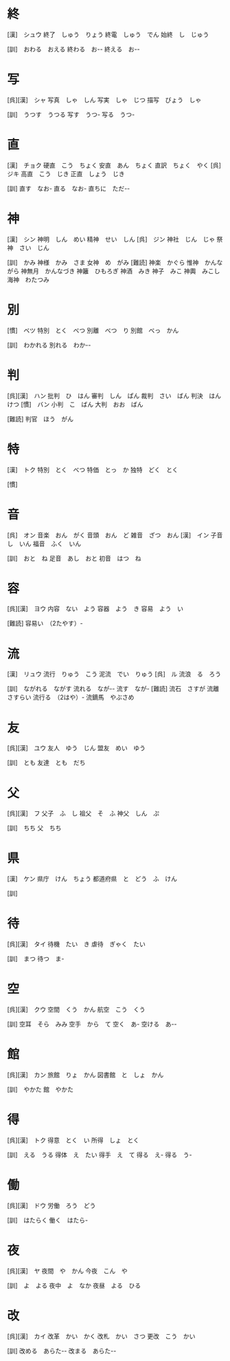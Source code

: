 # 終
[漢]　シュウ
終了　しゅう　りょう
終電　しゅう　でん
始終　し　じゅう

[訓]　おわる　おえる
終わる　お--
終える　お--

# 写
[呉][漢]　シャ
写真　しゃ　しん
写実　しゃ　じつ
描写　びょう　しゃ

[訓]　うつす　うつる
写す　うつ-
写る　うつ-

# 直
[漢]　チョク
硬直　こう　ちょく
安直　あん　ちょく
直訳　ちょく　やく
[呉]　ジキ
高直　こう　じき
正直　しょう　じき

[訓]
直す　なお-
直る　なお-
直ちに　ただ--

# 神
[漢]　シン
神明　しん　めい
精神　せい　しん
[呉]　ジン
神社　じん　じゃ
祭神　さい　じん

[訓]　かみ
神様　かみ　さま
女神　め　がみ
[難読]
神楽　かぐら
惟神　かんながら
神無月　かんなづき
神籬　ひもろぎ
神酒　みき
神子　みこ
神輿　みこし
海神　わたつみ

# 別
[慣]　ベツ
特別　とく　べつ
別離　べつ　り
別館　べっ　かん

[訓]　わかれる
別れる　わか--

# 判
[呉][漢]　ハン
批判　ひ　はん
審判　しん　ぱん
裁判　さい　ばん
判決　はん　けつ
[慣]　バン
小判　こ　ばん
大判　おお　ばん

[難読]
判官　ほう　がん

# 特
[漢]　トク
特別　とく　べつ
特価　とっ　か
独特　どく　とく

[慣]

# 音
[呉]　オン
音楽　おん　がく
音頭　おん　ど
雑音　ざつ　おん
[漢]　イン
子音　し　いん
福音　ふく　いん

[訓]　おと　ね
足音　あし　おと
初音　はつ　ね

# 容
[呉][漢]　ヨウ
内容　ない　よう
容器　よう　き
容易　よう　い

[難読]
容易い　（2たやす）-

# 流
[漢]　リュウ
流行　りゅう　こう
泥流　でい　りゅう
[呉]　ル
流浪　る　ろう

[訓]　ながれる　ながす
流れる　なが--
流す　なが-
[難読]
流石　さすが
流離　さすらい
流行る　（2はや）-
流鏑馬　やぶさめ

# 友
[呉][漢]　ユウ
友人　ゆう　じん
盟友　めい　ゆう

[訓]　とも
友達　とも　だち

# 父
[呉][漢]　フ
父子　ふ　し
祖父　そ　ふ
神父　しん　ぷ

[訓]　ちち
父　ちち

# 県
[漢]　ケン
県庁　けん　ちょう
都道府県　と　どう　ふ　けん

[訓]

# 待
[呉][漢]　タイ
待機　たい　き
虐待　ぎゃく　たい

[訓]　まつ
待つ　ま-

# 空
[呉][漢]　クウ
空間　くう　かん
航空　こう　くう

[訓]
空耳　そら　みみ
空手　から　て
空く　あ-
空ける　あ--

# 館
[呉][漢]　カン
旅館　りょ　かん
図書館　と　しょ　かん

[訓]　やかた
館　やかた

# 得
[呉][漢]　トク
得意　とく　い
所得　しょ　とく

[訓]　える　うる
得体　え　たい
得手　え　て
得る　え-
得る　う-

# 働
[呉][漢]　ドウ
労働　ろう　どう

[訓]　はたらく
働く　はたら-

# 夜
[呉][漢]　ヤ
夜間　や　かん
今夜　こん　や

[訓]　よ　よる
夜中　よ　なか
夜昼　よる　ひる

# 改
[呉][漢]　カイ
改革　かい　かく
改札　かい　さつ
更改　こう　かい

[訓]
改める　あらた--
改まる　あらた--